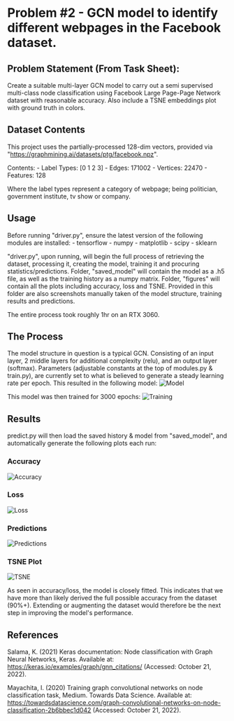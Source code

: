 # Problem #2 - GCN model to identify different webpages in the Facebook dataset.

## Problem Statement (From Task Sheet):
Create a suitable multi-layer GCN model to carry out a semi supervised multi-class node classification using Facebook Large Page-Page Network dataset with reasonable accuracy. Also include a TSNE embeddings plot with ground truth in colors.

## Dataset Contents
This project uses the partially-processed 128-dim vectors, provided via "https://graphmining.ai/datasets/ptg/facebook.npz".

Contents:
    - Label Types:    [0 1 2 3]
    - Edges:          171002
    - Vertices:       22470
    - Features:       128

Where the label types represent a category of webpage; being politician, government institute, tv show or company.

## Usage
Before running "driver.py", ensure the latest version of the following modules are installed:
    - tensorflow
    - numpy
    - matplotlib
    - scipy
    - sklearn

"driver.py", upon running, will begin the full process of retrieving the dataset, processing it, creating the model, training it and procuring statistics/predictions.
Folder, "saved_model" will contain the model as a .h5 file, as well as the training history as a numpy matrix.
Folder, "figures" will contain all the plots including accuracy, loss and TSNE. Provided in this folder are also screenshots manually taken of the model structure, training results and predictions.

The entire process took roughly 1hr on an RTX 3060.

## The Process
The model structure in question is a typical GCN. Consisting of an input layer, 2 middle layers for additional complexity (relu), and an output layer (softmax).
Parameters (adjustable constants at the top of modules.py & train.py), are currently set to what is believed to generate a steady learning rate per epoch.
This resulted in the following model:
![Model](recognition\45321199-task#2-gcn\figures\model.png)

This model was then trained for 3000 epochs:
![Training](recognition\45321199-task#2-gcn\figures\training.png)

## Results
predict.py will then load the saved history & model from "saved_model", and automatically generate the following plots each run:

### Accuracy
![Accuracy](recognition\45321199-task#2-gcn\figures\acc.png)

### Loss
![Loss](recognition\45321199-task#2-gcn\figures\loss.png)

### Predictions
![Predictions](recognition\45321199-task#2-gcn\figures\predictions.png)

### TSNE Plot
![TSNE](recognition\45321199-task#2-gcn\figures\TSNE.png)

As seen in accuracy/loss, the model is closely fitted. This indicates that we have more than likely derived the full possible accuracy from the dataset (90%+). Extending or augmenting the dataset would therefore be the next step in improving the model's performance.

## References
Salama, K. (2021) Keras documentation: Node classification with Graph Neural Networks, Keras. Available at: https://keras.io/examples/graph/gnn_citations/ (Accessed: October 21, 2022). 

Mayachita, I. (2020) Training graph convolutional networks on node classification task, Medium. Towards Data Science. Available at: https://towardsdatascience.com/graph-convolutional-networks-on-node-classification-2b6bbec1d042 (Accessed: October 21, 2022). 